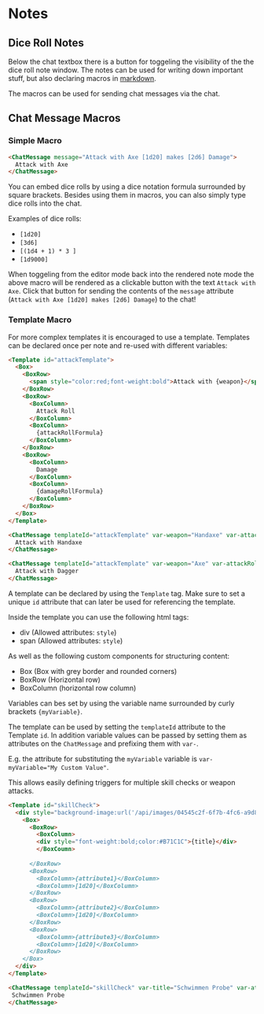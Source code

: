 # Notes

## Dice Roll Notes

Below the chat textbox there is a button for toggeling the visibility of the the dice roll note window.
The notes can be used for writing down important stuff, but also declaring macros in [markdown](https://www.markdownguide.org/getting-started/).

The macros can be used for sending chat messages via the chat.

## Chat Message Macros

### Simple Macro

```md
<ChatMessage message="Attack with Axe [1d20] makes [2d6] Damage">
  Attack with Axe
</ChatMessage>
```

You can embed dice rolls by using a dice notation formula surrounded by square brackets. Besides using them in macros, you can also simply type dice rolls into the chat.

Examples of dice rolls:

- `[1d20]`
- `[3d6]`
- `[(1d4 + 1) * 3 ]`
- `[1d9000]`

When toggeling from the editor mode back into the rendered note mode the above macro will be rendered as a clickable button with the text `Attack with Axe`.
Click that button for sending the contents of the `message` attribute (`Attack with Axe [1d20] makes [2d6] Damage`) to the chat!

### Template Macro

For more complex templates it is encouraged to use a template. Templates can be declared once per note and re-used with different variables:

```markdown
<Template id="attackTemplate">
  <Box>
    <BoxRow>
      <span style="color:red;font-weight:bold">Attack with {weapon}</span>
    </BoxRow>
    <BoxRow>
      <BoxColumn>
        Attack Roll
      </BoxColumn>
      <BoxColumn>
        {attackRollFormula}
      </BoxColumn>
    </BoxRow>
    <BoxRow>
      <BoxColumn>
        Damage
      </BoxColumn>
      <BoxColumn>
        {damageRollFormula}
      </BoxColumn>
    </BoxRow>
  </Box>
</Template>

<ChatMessage templateId="attackTemplate" var-weapon="Handaxe" var-attackRollFormula="[1d20 + 5]" var-damageRollFormula="[1d6 + 6]">
  Attack with Handaxe
</ChatMessage>

<ChatMessage templateId="attackTemplate" var-weapon="Axe" var-attackRollFormula="[1d20 + 4]" var-damageRollFormula="[1d4 + 4]">
  Attack with Dagger
</ChatMessage>
```

A template can be declared by using the `Template` tag. Make sure to set a unique `id` attribute that can later be used for referencing the template.

Inside the template you can use the following html tags:

- div (Allowed attributes: `style`)
- span (Allowed attributes: `style`)

As well as the following custom components for structuring content:

- Box (Box with grey border and rounded corners)
- BoxRow (Horizontal row)
- BoxColumn (horizontal row column)

Variables can bes set by using the variable name surrounded by curly brackets `{myVariable}`.

The template can be used by setting the `templateId` attribute to the Template `id`. In addition variable values can be passed by setting them as attributes on the `ChatMessage` and prefixing them with `var-`.

E.g. the attribute for substituting the `myVariable` variable is `var-myVariable="My Custom Value"`.

This allows easily defining triggers for multiple skill checks or weapon attacks.

```markdown
<Template id="skillCheck">
  <div style="background-image:url('/api/images/04545c2f-6f7b-4fc6-a9d8-6d6580503031');background-position: 100% center;background-size:contain;background-repeat:no-repeat">
    <Box>
      <BoxRow>
        <BoxColumn>
        <div style="font-weight:bold;color:#B71C1C">{title}</div>
        </BoxCoumn>
        
      </BoxRow>
      <BoxRow>
        <BoxColumn>{attribute1}</BoxColumn>
        <BoxColumn>[1d20]</BoxColumn>
      </BoxRow>
      <BoxRow>
        <BoxColumn>{attribute2}</BoxColumn>
        <BoxColumn>[1d20]</BoxColumn>
      </BoxRow>
      <BoxRow>
        <BoxColumn>{attribute3}</BoxColumn>
        <BoxColumn>[1d20]</BoxColumn>
      </BoxRow>
    </Box>
  </div>
</Template>

<ChatMessage templateId="skillCheck" var-title="Schwimmen Probe" var-attribute1="Geschicklichkeit" var-attribute2="Konstitution" var-attribute3="Körperkraft">
 Schwimmen Probe
</ChatMessage>
```
